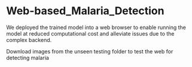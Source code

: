 # Web-based_Malaria_Detection
We deployed the trained model into a web browser to enable running the model at reduced computational cost and alleviate issues due to the complex backend. 

Download images from the unseen testing folder to test the web for detecting malaria
